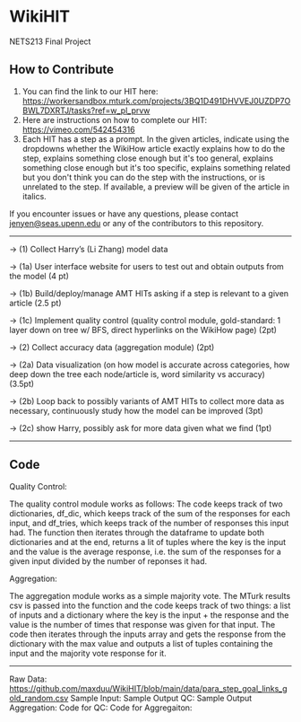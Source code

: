# WikiHIT
NETS213 Final Project

## How to Contribute
1. You can find the link to our HIT here: https://workersandbox.mturk.com/projects/3BQ1D491DHVVEJ0UZDP7OBWL7DXRTJ/tasks?ref=w_pl_prvw 
2. Here are instructions on how to complete our HIT: https://vimeo.com/542454316
3. Each HIT has a step as a prompt. In the given articles, indicate using the dropdowns whether the WikiHow article exactly explains how to do the step, explains something close enough but it's too general, explains something close enough but it's too specific, explains something related but you don't think you can do the step with the instructions, or is unrelated to the step. If available, a preview will be given of the article in italics.

If you encounter issues or have any questions, please contact jenyen@seas.upenn.edu or any of the contributors to this repository.

------ 
→ (1) Collect Harry’s (Li Zhang) model data 

  → (1a) User interface website for users to test out and obtain outputs from the model (4 pt)
  
  → (1b) Build/deploy/manage AMT HITs asking if a step is relevant to a given article (2.5 pt) 
  
  → (1c) Implement quality control (quality control module, gold-standard: 1 layer down on tree w/ BFS,     direct hyperlinks on the WikiHow page) (2pt)
      
→ (2) Collect accuracy data (aggregation module) (2pt)

   → (2a) Data visualization (on how model is accurate across categories, how deep down the tree each          node/article is, word similarity vs accuracy) (3.5pt)
    
   → (2b) Loop back to possibly variants of AMT HITs to collect more data as necessary, continuously study how the model can be improved (3pt)
   
   → (2c) show Harry, possibly ask for more data given what we find (1pt)

------ 
## Code
Quality Control:

The quality control module works as follows: The code keeps track of two dictionaries, df_dic, which keeps track of the sum of the responses for each input, and df_tries, which keeps track of the number of responses this input had. The function then iterates through the dataframe to update both dictionaries and at the end, returns a lit of tuples where the key is the input and the value is the average response, i.e. the sum of the responses for a given input divided by the number of reponses it had.

Aggregation:

The aggregation module works as a simple majority vote. The MTurk results csv is passed into the function and the code keeps track of two things: a list of inputs and a dictionary where the key is the input + the response and the value is the number of times that response was given for that input. The code then iterates through the inputs array and gets the response from the dictionary with the max value and outputs a list of tuples containing the input and the majority vote response for it.

------
Raw Data: https://github.com/maxduu/WikiHIT/blob/main/data/para_step_goal_links_gold_random.csv
Sample Input:
Sample Output QC:
Sample Output Aggregation:
Code for QC:
Code for Aggregaiton:
